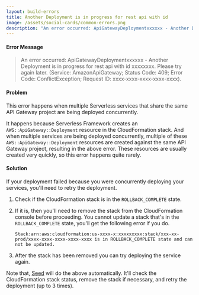```yaml
---
layout: build-errors
title: Another Deployment is in progress for rest api with id
image: /assets/social-cards/common-errors.png
description: "An error occurred: ApiGatewayDeploymentxxxxxx - Another Deployment is in progress for rest api with id xxxxxxxx . Please try again later. (Service: AmazonApiGateway; Status Code: 409; Error Code: ConflictException; Request ID: xxxx-xxxx-xxxx-xxxx-xxxx)."
---
```


#### Error Message

> An error occurred: ApiGatewayDeploymentxxxxxx - Another Deployment is in progress for rest api with id xxxxxxxx. Please try again later. (Service: AmazonApiGateway; Status Code: 409; Error Code: ConflictException; Request ID: xxxx-xxxx-xxxx-xxxx-xxxx).


#### Problem

This error happens when multiple Serverless services that share the same API Gateway project are being deployed concurrently.

It happens because Serverless Framework creates an `AWS::ApiGateway::Deployment` resource in the CloudFormation stack. And when multiple services are being deployed concurrently, multiple  of these `AWS::ApiGateway::Deployment` resources are created against the same API Gateway project, resulting in the above error. These resources are usually created very quickly, so this error happens quite rarely.


#### Solution

If your deployment failed because you were concurrently deploying your services, you'll need to retry the deployment.

1. Check if the CloudFormation stack is in the `ROLLBACK_COMPLETE` state.

2. If it is, then you'll need to remove the stack from the CloudFormation console before proceeding. You cannot update a stack that's in the `ROLLBACK_COMPLETE` state, you'll get the following error if you do.

   ```
   Stack:arn:aws:cloudformation:us-xxxx-x:xxxxxxxxx:stack/xxx-xx-prod/xxxx-xxxx-xxxx-xxxx-xxxx is in ROLLBACK_COMPLETE state and can not be updated.
   ```

3. After the stack has been removed you can try deploying the service again.

Note that, [Seed](/) will do the above automatically. It'll check the CloudFormation stack status, remove the stack if necessary, and retry the deployment (up to 3 times).

